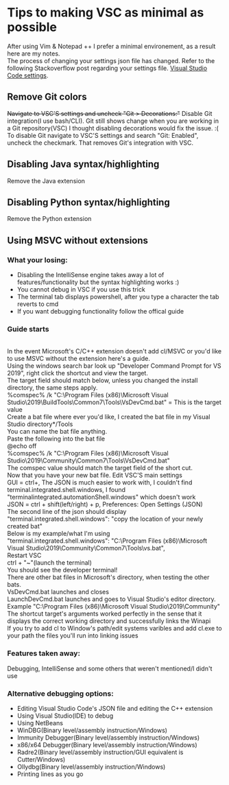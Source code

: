 # Tips to making VSC as minimal as possible
After using Vim & Notepad ++ I prefer a minimal environement, as a result here are my notes.
<br>The process of changing your settings json file has changed. Refer to the following Stackoverflow post regarding your settings file. [Visual Studio Code settings](https://stackoverflow.com/questions/34977789/cannot-change-visual-studio-code-settings).
## Remove Git colors
~~Navigate to VSC'S settings and uncheck "Git > Decorations:"~~
Disable Git integration(I use bash/CLI). Git still shows change when you are working in a Git repository(VSC) I thought disabling decorations would fix the issue. :(<br>
To disable Git navigate to VSC'S settings and search "Git: Enabled", uncheck the checkmark. That removes Git's integration with VSC.
## Disabling Java syntax/highlighting
Remove the Java extension
## Disabling Python syntax/highlighting
Remove the Python extension
 ## Using MSVC without extensions
 ### What your losing:
 * Disabling the IntelliSense engine takes away a lot of features/functionality but the syntax    highlighting works :)
 * You cannot debug in VSC if you use this trick
 * The terminal tab displays powershell, after you type a character the tab reverts to cmd
 * If you want debugging functionality follow the offical guide
 ### Guide starts
<br>In the event Microsoft's C/C++ extension doesn't add cl/MSVC or you'd like to use MSVC without the extension here's a guide.
<br>Using the windows search bar look up "Developer Command Prompt for VS 2019", right click the shortcut and view the target.
<br>The target field should match below, unless you changed the install directory, the same steps apply.
<br>%comspec% /k "C:\Program Files (x86)\Microsoft Visual Studio\2019\BuildTools\Common7\Tools\VsDevCmd.bat" = This is the target value
<br>Create a bat file where ever you'd like, I created the bat file in my Visual Studio directory*/Tools
<br>You can name the bat file anything.
<br>Paste the following into the bat file
<br>@echo off
<br>%comspec% /k "C:\Program Files (x86)\Microsoft Visual Studio\2019\Community\Common7\Tools\VsDevCmd.bat"
<br>The comspec value should match the target field of the short cut.
<br>Now that you have your new bat file. Edit VSC'S main settings
<br>GUI = ctrl+, The JSON is much easier to work with, I couldn't find terminal.integrated.shell.windows, I found "terminalintegrated.automationShell.windows" which doesn't work
<br>JSON = ctrl + shift(left/right) + p, Preferences: Open Settings (JSON)
<br>The second line of the json should display "terminal.integrated.shell.windows": "copy the location of your newly created bat"
<br>Below is my example/what I'm using
<br>"terminal.integrated.shell.windows": "C:\\Program Files (x86)\\Microsoft Visual Studio\\2019\\Community\\Common7\\Tools\\vs.bat",
<br>Restart VSC
<br>ctrl + "~"(launch the terminal)
<br>You should see the developer terminal!
<br>There are other bat files in Microsoft's directory, when testing the other bats.
<br>VsDevCmd.bat launches and closes
<br>LaunchDevCmd.bat launches and goes to Visual Studio's editor directory. Example "C:\Program Files (x86)\Microsoft Visual Studio\2019\Community"
<br>The shortcut target's arguments worked perfectly in the sense that it displays the correct working directory and successfully links the Winapi
<br>If you try to add cl to Window's path/edit systems varibles and add cl.exe to your path the files you'll run into linking issues
### Features taken away:
Debugging, IntelliSense and some others that weren't mentioned/I didn't use 
### Alternative debugging options:
* Editing Visual Studio Code's JSON file and editing the C++ extension 
* Using Visual Studio(IDE) to debug
* Using NetBeans
* WinDBG(Binary level/assembly instruction/Windows)
* Immunity Debugger(Binary level/assembly instruction/Windows)
* x86/x64 Debugger(Binary level/assembly instruction/Windows)
* Radre2(Binary level/assembly instruction/GUI equivalent is Cutter/Windows)
* Ollydbg(Binary level/assembly instruction/Windows)
* Printing lines as you go
